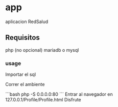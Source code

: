 # app
aplicacion RedSalud

## Requisitos

php (no opcional)
mariadb o mysql

### usage
Importar el sql

Correr el ambiente

´´´bash
php -S 0.0.0.0:80
´´´
Entrar al navegador en 127.0.0.1/Profile/Profile.html
Disfrute
